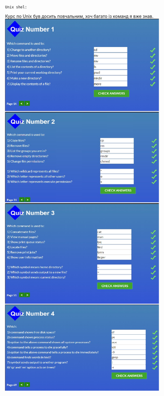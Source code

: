 
	Unix shel:
Куpc по Unix був досить повчальним, хоч багато із команд я вже знав.
![alt-text](https://github.com/littleproger/kottans-backend/blob/master/task_unix_shell/Unix_1.jpg)
![alt-text](https://github.com/littleproger/kottans-backend/blob/master/task_unix_shell/Unix_2.jpg)
![alt-text](https://github.com/littleproger/kottans-backend/blob/master/task_unix_shell/Unix_3.jpg)
![alt-text](https://github.com/littleproger/kottans-backend/blob/master/task_unix_shell/Unix_4.jpg)